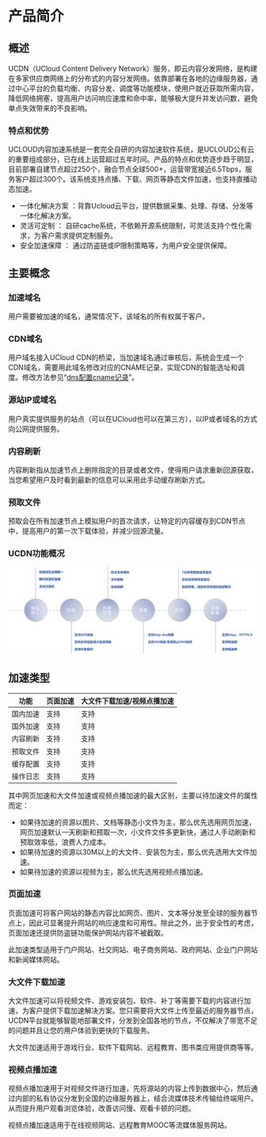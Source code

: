 # 产品简介



## 概述

UCDN（UCloud Content Delivery Network）服务，即云内容分发网络，是构建在多家供应商网络上的分布式的内容分发网络。依靠部署在各地的边缘服务器，通过中心平台的负载均衡、内容分发、调度等功能模块，使用户就近获取所需内容，降低网络拥塞，提高用户访问响应速度和命中率，能够极大提升并发访问数，避免单点失效带来的不良影响。

### 特点和优势

UCLOUD内容加速系统是一套完全自研的内容加速软件系统，是UCLOUD公有云的重要组成部分，已在线上运营超过五年时间。产品的特点和优势逐步趋于明显，目前部署自建节点超过250个，融合节点全球500+，运营带宽接近6.5Tbps，服务客户超过300个。该系统支持点播、下载、网页等静态文件加速，也支持直播动态加速。

- 一体化解决方案 ：背靠Ucloud云平台，提供数据采集、处理、存储、分发等一体化解决方案。
- 灵活可定制 ： 自研cache系统，不依赖开源系统限制，可灵活支持个性化需求，为客户需求提供定制服务。
- 安全加速保障 ： 通过防盗链或IP限制策略等，为用户安全提供保障。





## 主要概念

### 加速域名

用户需要被加速的域名，通常情况下，该域名的所有权属于客户。

### CDN域名

用户域名接入UCloud CDN的桥梁，当加速域名通过审核后，系统会生成一个CDN域名，需要用此域名修改对应的CNAME记录，实现CDN的智能选址和调度。修改方法参见“[dns配置cname记录](/quick/cname.md)”。

### 源站IP或域名

用户真实提供服务的站点（可以在UCloud也可以在第三方），以IP或者域名的方式向公网提供服务。

### 内容刷新

内容刷新指从加速节点上删除指定的目录或者文件，使得用户请求重新回源获取，当您希望用户及时看到最新的信息可以采用此手动缓存刷新方式。

### 预取文件

预取会在所有加速节点上模拟用户的首次请求，让特定的内容缓存到CDN节点中，提高用户的第一次下载体验，并减少回源流量。

### UCDN功能概况

![2022-UCDN功能概况](/images/2022-UCDN功能概况.png)


## 加速类型

| 功能   | 页面加速 | 大文件下载加速/视频点播加速 |
| ---- | ---- | -------------- |
| 国内加速 | 支持   | 支持             |
| 国外加速 | 支持   | 支持            |
| 内容刷新 | 支持   | 支持             |
| 预取文件 | 支持   | 支持             |
| 缓存配置 | 支持   | 支持            |
| 操作日志 | 支持   | 支持             |

其中网页加速和大文件加速或视频点播加速的最大区别，主要以待加速文件的属性而定：

  - 如果待加速的资源以图片、文档等静态小文件为主，那么优先选用网页加速，网页加速默认一天刷新和预取一次，小文件文件多更新快，通过人手动刷新和预取效率低，浪费人力成本。
  - 如果待加速的资源以30M以上的大文件、安装包为主，那么优先选用大文件加速。
  - 如果待加速的资源以视频为主，那么优先选用视频点播加速。

### 页面加速

页面加速可将客户网站的静态内容比如网页、图片、文本等分发至全球的服务器节点上，因此可显著提升网站的响应速度和可用性。除此之外，出于安全性的考虑，页面加速还提供防盗链功能保护网站内容不被截取。

此加速类型适用于门户网站、社交网站、电子商务网站、政府网站、企业门户网站和新闻媒体网站。

### 大文件下载加速

大文件加速可以将视频文件、游戏安装包、软件、补丁等需要下载的内容进行加速，为客户提供下载加速解决方案。您只需要将大文件上传至最近的服务器节点，UCDN平台就能够智能地部署文件，分发到全国各地的节点，不仅解决了带宽不足的问题并且让您的用户体验到更快的下载服务。

大文件加速适用于游戏行业、软件下载网站、远程教育、图书类应用提供商等等。

### 视频点播加速

视频点播加速用于对视频文件进行加速，先将源站的内容上传到数据中心，然后通过内部的私有协议分发到全国的边缘服务器上，结合流媒体技术传输给终端用户。从而提升用户观看浏览体验，改善访问慢、观看卡顿的问题。

视频点播加速适用于在线视频网站、远程教育MOOC等流媒体服务网站。
